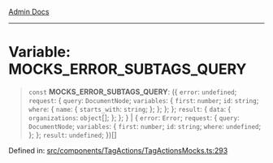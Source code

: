 [Admin Docs](/)

***

# Variable: MOCKS\_ERROR\_SUBTAGS\_QUERY

> `const` **MOCKS\_ERROR\_SUBTAGS\_QUERY**: (\{ `error`: `undefined`; `request`: \{ `query`: `DocumentNode`; `variables`: \{ `first`: `number`; `id`: `string`; `where`: \{ `name`: \{ `starts_with`: `string`; \}; \}; \}; \}; `result`: \{ `data`: \{ `organizations`: `object`[]; \}; \}; \} \| \{ `error`: `Error`; `request`: \{ `query`: `DocumentNode`; `variables`: \{ `first`: `number`; `id`: `string`; `where`: `undefined`; \}; \}; `result`: `undefined`; \})[]

Defined in: [src/components/TagActions/TagActionsMocks.ts:293](https://github.com/PalisadoesFoundation/talawa-admin/blob/main/src/components/TagActions/TagActionsMocks.ts#L293)
